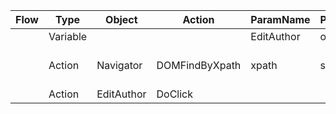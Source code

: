 | Flow | Type     | Object     | Action         | ParamName  | ParamType | ParamValue                                 |
| ---- | -------- | ---------- | -------------- | ---------- | --------- | ------------------------------------------ |
|      | Variable |            |                | EditAuthor | objectid  | HTMLObject                                 |
|      | Action   | Navigator  | DOMFindByXpath | xpath      | string    | //td[normalize-space(.)='Charles Dickens'] |
|      | Action   | EditAuthor | DoClick        |            |           |                                            |